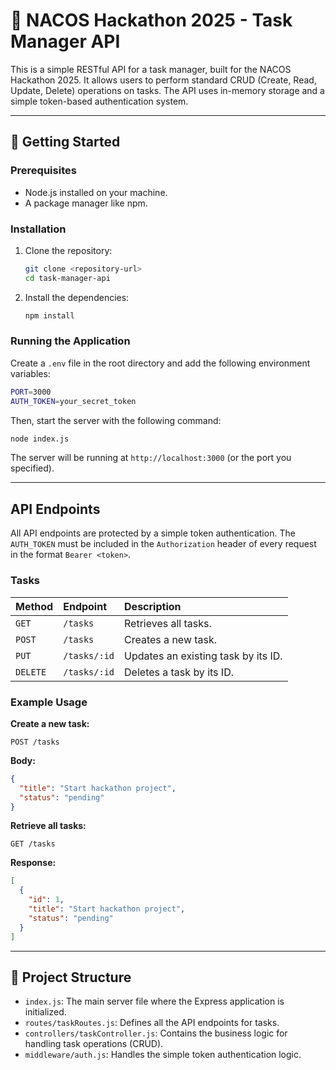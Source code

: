 # 📝 NACOS Hackathon 2025 - Task Manager API

This is a simple RESTful API for a task manager, built for the NACOS Hackathon 2025. It allows users to perform standard CRUD (Create, Read, Update, Delete) operations on tasks. The API uses in-memory storage and a simple token-based authentication system.

---

## 🚀 **Getting Started**

### **Prerequisites**

- Node.js installed on your machine.
- A package manager like npm.

### **Installation**

1. Clone the repository:

   ```bash
   git clone <repository-url>
   cd task-manager-api
   ```

2. Install the dependencies:

   ```bash
   npm install
   ```

### **Running the Application**

Create a `.env` file in the root directory and add the following environment variables:

```bash
PORT=3000
AUTH_TOKEN=your_secret_token
```

Then, start the server with the following command:

```bash
node index.js
```

The server will be running at `http://localhost:3000` (or the port you specified).

---

## **API Endpoints**

All API endpoints are protected by a simple token authentication. The `AUTH_TOKEN` must be included in the `Authorization` header of every request in the format `Bearer <token>`.

### **Tasks**

| Method   | Endpoint     | Description                         |
| :------- | :----------- | :---------------------------------- |
| `GET`    | `/tasks`     | Retrieves all tasks.                |
| `POST`   | `/tasks`     | Creates a new task.                 |
| `PUT`    | `/tasks/:id` | Updates an existing task by its ID. |
| `DELETE` | `/tasks/:id` | Deletes a task by its ID.           |

### **Example Usage**

**Create a new task:**

`POST /tasks`

**Body:**

```json
{
  "title": "Start hackathon project",
  "status": "pending"
}
```

**Retrieve all tasks:**

`GET /tasks`

**Response:**

```json
[
  {
    "id": 1,
    "title": "Start hackathon project",
    "status": "pending"
  }
]
```

---

## **📂 Project Structure**

- `index.js`: The main server file where the Express application is initialized.
- `routes/taskRoutes.js`: Defines all the API endpoints for tasks.
- `controllers/taskController.js`: Contains the business logic for handling task operations (CRUD).
- `middleware/auth.js`: Handles the simple token authentication logic.
